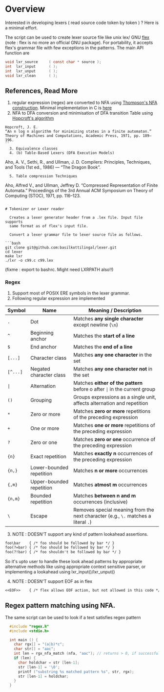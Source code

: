 # Overview
 
  Interested in developing lexers ( read source code token by token ) ?
  Here is a minimal effort.

  The script can be used to create lexer source file like unix lex/
  GNU [flex](https://github.com/westes/flex) (note : flex is no more
  an official GNU package). For portability, it accepts flex's grammar
  file with few exceptions in the patterns.
  The main API function are

```c
void lxr_source     ( const char * source );
int  lxr_input      ( );
int  lxr_unput      ( );
void lxr_clean      ( );
```

## References, Read More
  1. regular expression (regex) are converted to NFA using [Thompson's NFA 
construction](https://dl.acm.org/doi/abs/10.1145/363347.363387). Minimal
implementation in C is [here](https://swtch.com/~rsc/regexp/regexp1.html)
  2. NFA to DFA conversion and minimisation of DFA transition Table using [Hopcroft's
algorithm](https://www.sciencedirect.com/science/article/abs/pii/B9780124177505500221)
```
Hopcroft, J. E.
“An n log n algorithm for minimizing states in a finite automaton.”
Theory of Machines and Computations, Academic Press, 1971, pp. 189–196.
``
  3. Equivalence classes
  4. (b) Table-Based Lexers (DFA Execution Models)
```
Aho, A. V., Sethi, R., and Ullman, J. D.
Compilers: Principles, Techniques, and Tools (1st ed., 1986) — “The Dragon Book”.
```
  5. Table compression Techniques
```
Aho, Alfred V., and Ullman, Jeffrey D.
“Compressed Representation of Finite Automata.”
Proceedings of the 3rd Annual ACM Symposium on Theory of Computing (STOC), 1971, pp. 116–123.
```

# Tokenizer or Lexer reader

  Creates a lexer generator header from a .lex file. Input file supports
  same format as of flex's input file.

  Convert a lexer grammar file to lexer source file as follows.

```bash
git clone git@github.com:basilkottilingal/lexer.git
cd lexer
make lxr
./lxr -o c99.c c99.lex
```

  (fixme : export to bashrc. Might need LXRPATH also!!)

### Regex

  1. Support most of POSIX ERE symbols in the lexer grammar.
  2. Following regular expression are implemented

| Symbol   | Name         | Meaning / Description                                                   |
| -------- | ------------ | ----------------------------------------------------------------------- |
| `.`      | Dot  | Matches **any single character** except newline (`\n`)                          |
| `^`      | Beginning anchor | Matches the **start of a line**                                     |
| `$`      | End anchor   | Matches the **end of a line**                                           |
| `[...]`  | Character class  | Matches **any one character** in the set                            |
| `[^...]` | Negated character class  | Matches **any one character not** in the set                |
| `\|`     | Alternation  | Matches **either of the pattern** before o after `\|` in the current group |
| `()`     | Grouping     | Groups expressions as a single unit, affects alternation and repetition |
| `*`      | Zero or more | Matches **zero or more** repetitions of the preceding expression        |
| `+`      | One or more  | Matches **one or more** repetitions of the preceding expression         |
| `?`      | Zero or one  | Matches **zero or one** occurrence of the preceding expression          |
| `{n}`    | Exact repetition | Matches **exactly n** occurrences of the preceding expression       |
| `{n,}`   | Lower-bounded repetition | Matches **n or more** occurrences                           | 
| `{,m}`   | Upper-bounded repetition | Matches **atmost m** occurrences                            | 
| `{n,m}`  | Bounded repetition   | Matches **between n and m** occurrences (inclusive)             |
| `\`      | Escape | Removes special meaning from the next character (e.g., `\.` matches a literal `.`) |

  3. NOTE : DOESN'T support any kind of pattern lookahead assertions.
```lex
foo\bar    { /* foo should be followed by bar */ }
foo(?=bar) { /* foo should be followed by bar */ } 
foo(?!bar) { /* foo shouldn't be followed by bar */ } 
```
  So it's upto user to handle these look ahead patterns by appropriate alternative methods
  like using appropriate context sensitive parser, or implementing a lookahead
  using lxr\_input()/lxr\_unput()

  4. NOTE : DOESN'T support EOF as in flex
```lex
<<EOF>>    { /* flex allows EOF action, but not allowed in this code */ }
```

## Regex pattern matching using NFA.

  The same script can be used to look if a text satisfies regex pattern
```c
  #include "regex.h"
  #include <stdio.h>

  int main () {
    char rgx[] = "(a|b)*c";
    char str[] = "aac";
    int len = rgx_nfa_match (nfa, "aac"); // returns > 0, if successful
    if (len) {
      char holdchar = str [len-1];
      str [len-1] = '\0';
      printf ("substring %s matched pattern %s", str, rgx);
      str [len-1] = holdchar;
    }
  }
```
